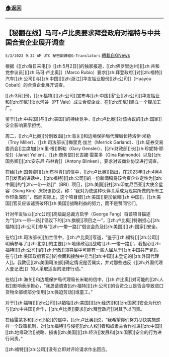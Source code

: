 ###  [:house:返回](README.md)
---


## 【秘翻在线】马可•卢比奥要求拜登政府对福特与中共国合资企业展开调查
`5/3/2023 9:32 AM UTC 秘密翻譯組G-Translators` [轉載自GNews](https://gnews.org/articles/1271401)

根据《[[zh:每日来电]]》[[zh:5月2日]]的独家报道，[[zh:佛罗里达州]][[zh:共和党参议员]][[zh:马可·卢比奥]]（Marco Rubio）要求[[zh:拜登政府]]对[[zh:福特]]汽车[[zh:公司]]与[[zh:中国]][[zh:浙江]]华友钴业股份[[zh:公司]]（Huayou Cobalt）的合资企业展开调查。

[[zh:3月]]份，[[zh:福特]][[zh:公司]]宣布与[[zh:中国]]矿业[[zh:公司]]华友钴业和[[zh:印尼]]淡水河谷（PT Vale）成立合资企业，在[[zh:印尼]]建立一个镍加工厂。

鉴于[[zh:中共国]]与[[zh:美国]]的持续竞争，[[zh:卢比奥]]对该协议的[[zh:国家]]安全影响表示担忧。

周二，[[zh:卢比奥]]分别致函[[zh:海关]]和边境保护局代理局长特洛伊·米勒（Troy Miller）、[[zh:司法部长]]梅里克·加兰（Merrick Garland）、[[zh:证券交易委员会]]主席加[[zh:里·根]]斯勒（Gary Gensler）、[[zh:财政部]]长[[zh:珍妮特·耶伦]]（Janet Yellen）、[[zh:商务部]]长吉娜·雷蒙多（Gina Raimondo）以及[[zh:国务卿]][[zh:安东尼·布林肯]]（Antony Blinken），要求对该商业协议进行调查。

在给[[zh:国务卿]][[zh:布林肯]]的信中，[[zh:卢比奥]]指出，在2023年[[zh:4月4日]]发表的讲话中，[[zh:福特]][[zh:公司]]的一份新闻稿将该合资企业定性为[[zh:中国]]的“[[zh:一带一路]]”（BRI）项目，[[zh:美国]]驻[[zh:印度尼西亚]]大使金星容（Sung Kim）庆祝该协议，称：“我对为使这种伙伴关系成为现实所做的所有工作印象深刻”，然而实际上，这个项目使[[zh:美国]]更加依赖[[zh:中国]]。[[zh:美国]]官员应该谴责破坏[[zh:美国]]战略利益的努力，而不是赞同它们。

针对华友钴业[[zh:公司]]高级副总裁方启学（George Fang）将该项目描述为“‘[[zh:一带一路]]’倡议下的[[zh:旗舰]]项目之一”，[[zh:卢比奥]]特别担心[[zh:福特]][[zh:公司]]参与“[[zh:一带一路]]”倡议会危及[[zh:美国]][[zh:国家]]安全。

在给[[zh:司法部长]]加兰信中，[[zh:卢比奥]]写道，“鉴于[[zh:福特]][[zh:公司]]明确参与了[[zh:北京]]的主要[[zh:地缘政治]]战略‘[[zh:一带一路]]’，我担心[[zh:福特]][[zh:公司]]的[[zh:行政]]领导层中可能有一些人屈从于[[zh:中国共产党]]，在与[[zh:美国政府官员]]的会面和接触中充当[[zh:中国]]未登记的[[zh:外国代理人]]。我敦促[[zh:美国司法部]]确定情况是否属实，并对那些违反《[[zh:外国代理人登记法]]》的人采取适当的法律行动。”

在给[[zh:海关]]和边境保护局代理局长米勒的信中，[[zh:卢比奥]]对可能的[[zh:人权]]影响表示担心，“我恳请调查[[zh:福特]][[zh:公司]]的合资企业是否会导致进口货物全部或部分使用[[zh:强迫劳动]]或童工。”

对于[[zh:福特]][[zh:公司]]以牺牲[[zh:美国]][[zh:经济]]和[[zh:国家]]安全为代价与[[zh:中共国]]合作，[[zh:卢比奥]]要求[[zh:拜登政府]]对其予以问责。

在给雷蒙多和[[zh:耶伦]]的信中，[[zh:卢比奥]]说，“我希望你们努力尽快实施这样一个政策机制，对[[zh:福特]]与侵犯[[zh:人权]]者和奴隶主合作推进[[zh:中国]][[zh:地缘政治]]战略、损害[[zh:美国]][[zh:经济]]发展和[[zh:国家]]安全的行为进行问责。”

[[zh:福特]][[zh:公司]]没有立即对评论请求作出回应。

